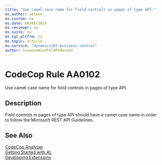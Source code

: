 ```yaml
---
title: "Use camel case name for field controls in pages of type API."
ms.author: solsen
ms.custom: na
ms.date: 04/01/2019
ms.reviewer: na
ms.suite: na
ms.tgt_pltfrm: na
ms.topic: article
ms.service: "dynamics365-business-central"
author: SusanneWindfeldPedersen
---
```

[//]: # (START>DO_NOT_EDIT)
[//]: # (IMPORTANT:Do not edit any of the content between here and the END>DO_NOT_EDIT.)
[//]: # (Any modifications should be made in the .xml or .resx files in the ModernDev repo.)
# CodeCop Rule AA0102
Use camel case name for field controls in pages of type API.  

## Description
Field controls in pages of type API should have a camel case name in order to follow the Microsoft REST API Guidelines.

[//]: # (IMPORTANT: END>DO_NOT_EDIT)
## See Also  
[CodeCop Analyzer](codecop.md)  
[Getting Started with AL](../devenv-get-started.md)  
[Developing Extensions](../devenv-dev-overview.md)  